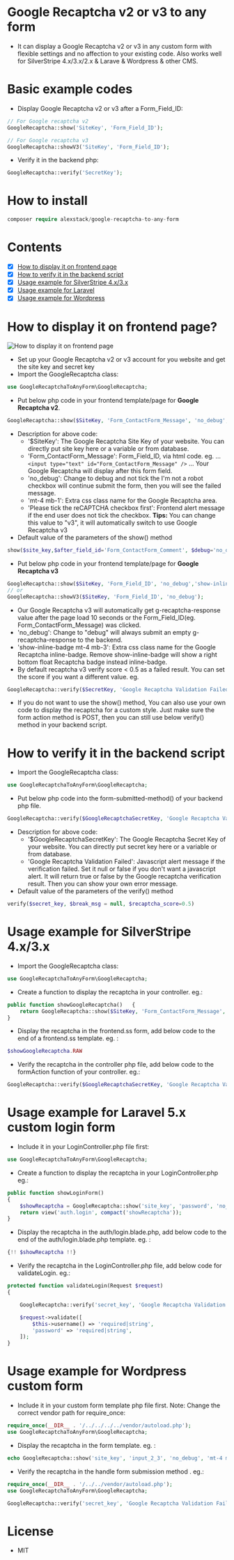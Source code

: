 # Google Recaptcha v2 or v3 to any form

- It can display a Google Recaptcha v2 or v3 in any custom form with flexible settings and no affection to your existing code. Also works well for SilverStripe 4.x/3.x/2.x & Larave & Wordpress & other CMS.

# Basic example codes

- Display Google Recaptcha v2 or v3 after a Form_Field_ID:

```php
// For Google recaptcha v2
GoogleRecaptcha::show('SiteKey', 'Form_Field_ID');

// For Google recaptcha v3
GoogleRecaptcha::showV3('SiteKey', 'Form_Field_ID');
```

- Verify it in the backend php:

```php
GoogleRecaptcha::verify('SecretKey');
```

# How to install

```php
composer require alexstack/google-recaptcha-to-any-form
```

# Contents

- [x] [How to display it on frontend page](#frontend)
- [x] [How to verify it in the backend script](#backend)
- [x] [Usage example for SilverStripe 4.x/3.x](#silverstripe)
- [x] [Usage example for Laravel](#laravel)
- [x] [Usage example for Wordpress](#wordpress)

# <a name="frontend"></a>How to display it on frontend page?

![How to display it on frontend page](https://developers.google.com/recaptcha/images/newCaptchaAnchor.gif "Google Recaptcha")

- Set up your Google Recaptcha v2 or v3 account for you website and get the site key and secret key
- Import the GoogleRecaptcha class:

```php
use GoogleRecaptchaToAnyForm\GoogleRecaptcha;
```

- Put below php code in your frontend template/page for **Google Recaptcha v2**.

```php
GoogleRecaptcha::show($SiteKey, 'Form_ContactForm_Message', 'no_debug', 'mt-4 mb-1', 'Please tick the reCAPTCHA checkbox first!');
```

- Description for above code:
  - '\$SiteKey': The Google Recaptcha Site Key of your website. You can directly put site key here or a variable or from database.
  - 'Form_ContactForm_Message': Form_Field_ID, via html code. eg. ... `<input type="text" id="Form_ContactForm_Message" />` ... Your Google Recaptcha will display after this form field.
  - 'no_debug': Change to debug and not tick the I'm not a robot checkbox will continue submit the form, then you will see the failed message.
  - 'mt-4 mb-1': Extra css class name for the Google Recaptcha area.
  - 'Please tick the reCAPTCHA checkbox first': Frontend alert message if the end user does not tick the checkbox. **Tips:** You can change this value to "v3", it will automatically switch to use Google Recaptcha v3
- Default value of the parameters of the show() method

```php
show($site_key,$after_field_id='Form_ContactForm_Comment', $debug='no_debug', $extra_class="mt-4 mb-4", $please_tick_msg="Please tick the I'm not robot checkbox");
```

- Put below php code in your frontend template/page for **Google Recaptcha v3**
```php
GoogleRecaptcha::show($SiteKey, 'Form_Field_ID', 'no_debug','show-inline-badge mt-4 mb-3','v3');
// or
GoogleRecaptcha::showV3($SiteKey, 'Form_Field_ID', 'no_debug');
```
- Our Google Recaptcha v3 will automatically get g-recaptcha-response value after the page load 10 seconds or the Form_Field_ID(eg. Form_ContactForm_Message) was clicked.
- 'no_debug': Change to "debug" will always submit an empty g-recaptcha-response to the backend.
- 'show-inline-badge mt-4 mb-3': Extra css class name for the Google Recaptcha inline-badge. Remove show-inline-badge will show a right bottom float Recaptcha badge instead inline-badge.
- By default recaptcha v3 verify score < 0.5 as a failed result. You can set the score if you want a different value. eg.

```php
GoogleRecaptcha::verify($SecretKey, 'Google Recaptcha Validation Failed!!', 0.36);
```

- If you do not want to use the show() method, You can also use your own code to display the recaptcha for a custom style. Just make sure the form action method is POST, then you can still use below verify() method in your backend script.

# <a name="backend"></a>How to verify it in the backend script

- Import the GoogleRecaptcha class:

```php
use GoogleRecaptchaToAnyForm\GoogleRecaptcha;
```

- Put below php code into the form-submitted-method() of your backend php file.

```php
GoogleRecaptcha::verify($GoogleRecaptchaSecretKey, 'Google Recaptcha Validation Failed!!');
```

- Description for above code:
  - '\$GoogleRecaptchaSecretKey': The Google Recaptcha Secret Key of your website. You can directly put secret key here or a variable or from database.
  - 'Google Recaptcha Validation Failed': Javascript alert message if the verification failed. Set it null or false if you don't want a javascript alert. It will return true or false by the Google recaptcha verification result. Then you can show your own error message.
- Default value of the parameters of the verify() method

```php
verify($secret_key, $break_msg = null, $recaptcha_score=0.5)
```

# <a name="silverstripe"></a>Usage example for SilverStripe 4.x/3.x

- Import the GoogleRecaptcha class:

```php
use GoogleRecaptchaToAnyForm\GoogleRecaptcha;
```

- Create a function to display the recaptcha in your controller. eg.:

```php
public function showGoogleRecaptcha()   {
    return GoogleRecaptcha::show($SiteKey, 'Form_ContactForm_Message', 'no_debug', 'mt-4 mb-1', 'Please tick the reCAPTCHA checkbox first!');
}
```

- Display the recaptcha in the frontend.ss form, add below code to the end of a frontend.ss template. eg. :

```php
$showGoogleRecaptcha.RAW
```

- Verify the recaptcha in the controller php file, add below code to the formAction function of your controller. eg.:

```php
GoogleRecaptcha::verify($GoogleRecaptchaSecretKey, 'Google Recaptcha Validation Failed!!');
```

# <a name="laravel"></a>Usage example for Laravel 5.x custom login form

- Include it in your LoginController.php file first:

```php
use GoogleRecaptchaToAnyForm\GoogleRecaptcha;
```

- Create a function to display the recaptcha in your LoginController.php eg.:

```php
public function showLoginForm()
{
    $showRecaptcha = GoogleRecaptcha::show('site_key', 'password', 'no_debug', 'mt-4 mb-3 col-md-6 offset-md-4', 'Please tick the reCAPTCHA checkbox first!');
    return view('auth.login', compact('showRecaptcha'));
}
```

- Display the recaptcha in the auth/login.blade.php, add below code to the end of the auth/login.blade.php template. eg. :

```php
{!! $showRecaptcha !!}
```

- Verify the recaptcha in the LoginController.php file, add below code for validateLogin. eg.:

```php
protected function validateLogin(Request $request)
{

    GoogleRecaptcha::verify('secret_key', 'Google Recaptcha Validation Failed!!');

    $request->validate([
        $this->username() => 'required|string',
        'password' => 'required|string',
    ]);
}
```

# <a name="wordpress"></a>Usage example for Wordpress custom form

- Include it in your custom form template php file first. Note: Change the correct vendor path for require_once:

```php
require_once(__DIR__ . '/../../../../vendor/autoload.php');
use GoogleRecaptchaToAnyForm\GoogleRecaptcha;
```

- Display the recaptcha in the form template. eg. :

```php
echo GoogleRecaptcha::show('site_key', 'input_2_3', 'no_debug', 'mt-4 mb-3 col-md-6 offset-md-4', 'Please tick the reCAPTCHA checkbox first!');
```

- Verify the recaptcha in the handle form submission method . eg.:

```php
require_once(__DIR__ . '/../../vendor/autoload.php');
use GoogleRecaptchaToAnyForm\GoogleRecaptcha;

GoogleRecaptcha::verify('secret_key', 'Google Recaptcha Validation Failed!!');
```

# License

- MIT
